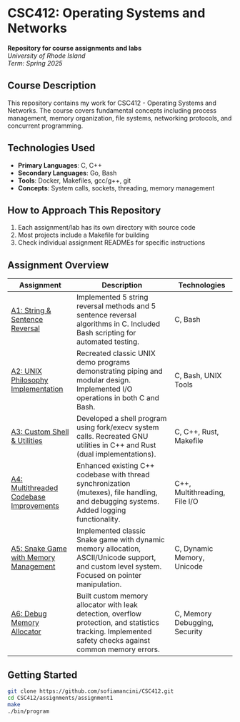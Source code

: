 # CSC412: Operating Systems and Networks

**Repository for course assignments and labs**  
*University of Rhode Island*  
*Term: Spring 2025*

## Course Description
This repository contains my work for CSC412 - Operating Systems and Networks. The course covers fundamental concepts including process management, memory organization, file systems, networking protocols, and concurrent programming.

## Technologies Used
- **Primary Languages**: C, C++
- **Secondary Languages**: Go, Bash
- **Tools**: Docker, Makefiles, gcc/g++, git
- **Concepts**: System calls, sockets, threading, memory management


## How to Approach This Repository
1. Each assignment/lab has its own directory with source code
2. Most projects include a Makefile for building
3. Check individual assignment READMEs for specific instructions

## Assignment Overview

| Assignment | Description | Technologies |
|------------|-------------|--------------|
| [A1: String & Sentence Reversal](/CSC412/assignments/A1) | Implemented 5 string reversal methods and 5 sentence reversal algorithms in C. Included Bash scripting for automated testing. | C, Bash |
| [A2: UNIX Philosophy Implementation](/CSC412/assignments/A2) | Recreated classic UNIX demo programs demonstrating piping and modular design. Implemented I/O operations in both C and Bash. | C, Bash, UNIX Tools |
| [A3: Custom Shell & Utilities](/CSC412/assignments/A3) | Developed a shell program using fork/execv system calls. Recreated GNU utilities in C++ and Rust (dual implementations). | C, C++, Rust, Makefile |
| [A4: Multithreaded Codebase Improvements](/CSC412/assignments/A4) | Enhanced existing C++ codebase with thread synchronization (mutexes), file handling, and debugging systems. Added logging functionality. | C++, Multithreading, File I/O |
| [A5: Snake Game with Memory Management](/CSC412/assignments/A5) | Implemented classic Snake game with dynamic memory allocation, ASCII/Unicode support, and custom level system. Focused on pointer manipulation. | C, Dynamic Memory, Unicode |
| [A6: Debug Memory Allocator](/CSC412/assignments/A6) | Built custom memory allocator with leak detection, overflow protection, and statistics tracking. Implemented safety checks against common memory errors. | C, Memory Debugging, Security |




## Getting Started
```bash
git clone https://github.com/sofiamancini/CSC412.git
cd CSC412/assignments/assignment1
make
./bin/program

